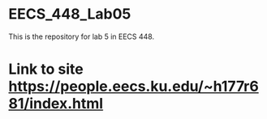 # EECS_448_Lab05
This is the repository for lab 5 in EECS 448.
# Link to site https://people.eecs.ku.edu/~h177r681/index.html
